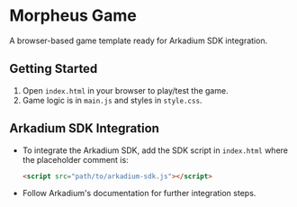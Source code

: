 # Morpheus Game

A browser-based game template ready for Arkadium SDK integration.

## Getting Started

1. Open `index.html` in your browser to play/test the game.
2. Game logic is in `main.js` and styles in `style.css`.

## Arkadium SDK Integration

- To integrate the Arkadium SDK, add the SDK script in `index.html` where the placeholder comment is:
  ```html
  <script src="path/to/arkadium-sdk.js"></script>
  ```
- Follow Arkadium's documentation for further integration steps. 